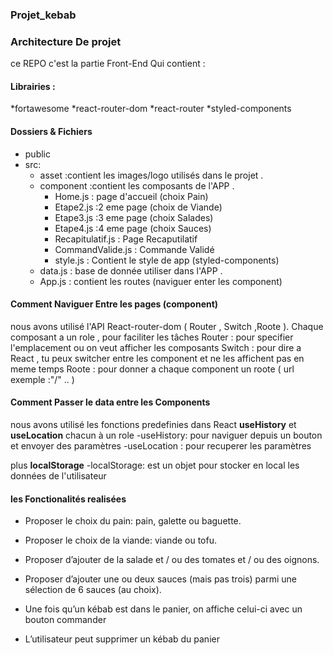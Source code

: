 ### Projet_kebab

### Architecture De projet 

ce REPO c'est la partie Front-End Qui contient :

 #### Librairies :

*fortawesome 
*react-router-dom
*react-router
*styled-components

#### Dossiers & Fichiers
* public 
* src:
   * asset :contient les images/logo utilisés dans le projet . 
   * component :contient les composants de l'APP .
       * Home.js   : page d'accueil (choix  Pain)
       * Etape2.js :2 eme page (choix de Viande)
       * Etape3.js :3 eme page (choix Salades)
       * Etape4.js :4 eme page (choix Sauces)
       * Recapitulatif.js : Page Recaputilatif
       * CommandValide.js : Commande Validé
       * style.js : Contient le style de app (styled-components)
   * data.js : base de donnée utiliser dans l'APP .
   * App.js : contient les routes (naviguer enter les component)

#### Comment Naviguer Entre les pages (component)

nous avons utilisé l'API React-router-dom ( Router , Switch ,Roote ).
Chaque composant a un role , pour faciliter les tâches
Router : pour specifier l'emplacement ou on veut afficher les composants 
Switch : pour dire a React , tu peux switcher entre les component et ne les affichent pas  en meme temps 
Roote  : pour donner a chaque component un roote ( url exemple :"/" .. )

#### Comment Passer le data entre les Components

nous avons utilisé les fonctions predefinies dans React **useHistory** et  **useLocation** chacun à un role
-useHistory: pour naviguer depuis un bouton et envoyer des paramètres
-useLocation : pour recuperer les paramètres

plus **localStorage**
-localStorage: est un objet pour stocker en local les données de l'utilisateur 

#### les Fonctionalités realisées 

* Proposer le choix du pain: pain, galette ou baguette.

* Proposer le choix de la viande: viande ou tofu.

* Proposer d’ajouter de la salade et / ou des tomates et / ou des oignons.

* Proposer d’ajouter une ou deux sauces (mais pas trois) parmi une sélection de 6 sauces
(au choix).

* Une fois qu’un kébab est dans le panier, on affiche celui-ci avec un bouton commander

* L’utilisateur peut supprimer un kébab du panier


